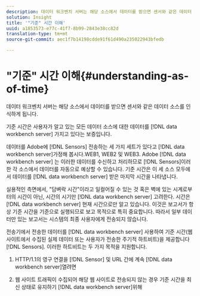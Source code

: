 ```yaml
---
description: 데이터 워크벤치 서버는 해당 소스에서 데이터를 받으면 센서와 같은 데이터 소스를 인식하게 됩니다.
solution: Insight
title: '"기준" 시간 이해'
uuid: a1853573-e77c-41f7-8b99-2843e38cc82d
translation-type: tm+mt
source-git-commit: aec1f7b14198cdde91f61d490a235022943bfedb

---
```



# &quot;기준&quot; 시간 이해{#understanding-as-of-time}

데이터 워크벤치 서버는 해당 소스에서 데이터를 받으면 센서와 같은 데이터 소스를 인식하게 됩니다.

기준 시간은 사용자가 알고 있는 모든 데이터 소스에 대한 데이터를 [!DNL data workbench server] 가지고 있다는 보증입니다.

데이터를 Adobe에 [!DNL Sensors] 전송하는 세 가지 세트가 있다고 [!DNL data workbench server]가정해 봅시다.WEB1, WEB2 및 WEB3. Adobe [!DNL data workbench server] 는 이러한 데이터를 수신하고 처리하므로 [!DNL Sensors]이러한 각 소스에서 데이터를 자동으로 예상할 수 있습니다. 기준 시간은 이 세 소스 모두에서 데이터를 [!DNL data workbench server] 받은 마지막 시간을 나타냅니다.

실용적인 측면에서, &quot;담벼락 시간&quot;이라고 일컬어질 수 있는 것 혹은 벽에 있는 시계로부터의 시간이 아닌, 시간의 시기만 [!DNL data workbench server] 고려한다. 시간은 [!DNL data workbench server] 현재 시간으로만 알고 있습니다. 이것은 보고서가 항상 기준 시간을 기준으로 실행되므로 보고 목적으로 특히 중요합니다. 따라서 일부 데이터만 있는 보고서는 시스템의 최종 사용자에게 전송되지 않습니다.

전송기에서 전송한 데이터를 [!DNL data workbench server] 사용하여 기준 시간(웹 사이트에서 수집된 실제 데이터 또는 사용자가 전송한 주기적 하트비트)을 제공합니다 [!DNL Sensors]. 이러한 하트비트는 두 가지 목적을 지원합니다.

1. HTTP/1.1의 영구 연결을 [!DNL Sensor] 및 URL 간에 계속 [!DNL data workbench server]열려면

1. 웹 사이트 트래픽이 수집되어 해당 웹 사이트로 전송되지 않는 경우 기준 시간을 최신 상태로 유지하기 [!DNL data workbench server]위해


